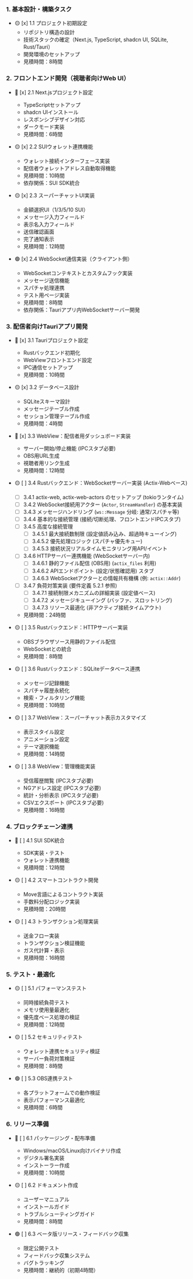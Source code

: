 ### 1. 基本設計・構築タスク

- 🟡 [x] 1.1 プロジェクト初期設定
  - リポジトリ構造の設計
  - 技術スタックの確定（Next.js, TypeScript, shadcn UI, SQLite, Rust/Tauri）
  - 開発環境のセットアップ
  - 見積時間：8時間

### 2. フロントエンド開発（視聴者向けWeb UI）

- 🔴 [x] 2.1 Next.jsプロジェクト設定
  - TypeScriptセットアップ
  - shadcn UIインストール
  - レスポンシブデザイン対応
  - ダークモード実装
  - 見積時間：6時間

- 🟡 [x] 2.2 SUIウォレット連携機能
  - ウォレット接続インターフェース実装
  - 配信者ウォレットアドレス自動取得機能
  - 見積時間：10時間
  - 依存関係：SUI SDK統合

- 🟡 [x] 2.3 スーパーチャットUI実装
  - 金額選択UI（1/3/5/10 SUI）
  - メッセージ入力フィールド
  - 表示名入力フィールド
  - 送信確認画面
  - 完了通知表示
  - 見積時間：12時間

- 🟢 [x] 2.4 WebSocket通信実装（クライアント側）
  - WebSocketコンテキストとカスタムフック実装
  - メッセージ送信機能
  - スパチャ処理連携
  - テスト用ページ実装
  - 見積時間：8時間
  - 依存関係：Tauriアプリ内WebSocketサーバー開発

### 3. 配信者向けTauriアプリ開発

- 🔴 [x] 3.1 Tauriプロジェクト設定
  - Rustバックエンド初期化
  - WebViewフロントエンド設定
  - IPC通信セットアップ
  - 見積時間：10時間

- 🟡 [x] 3.2 データベース設計
  - SQLiteスキーマ設計
  - メッセージテーブル作成
  - セッション管理テーブル作成
  - 見積時間：4時間

- 🔴 [x] 3.3 WebView：配信者用ダッシュボード実装
  - サーバー開始/停止機能 (IPCスタブ必要)
  - OBS用URL生成
  - 視聴者用リンク生成
  - 見積時間：12時間

- 🟡 [ ] 3.4 Rustバックエンド：WebSocketサーバー実装 (Actix-Webベース)
  - [ ] 3.4.1 actix-web, actix-web-actors のセットアップ (tokioランタイム)
  - [ ] 3.4.2 WebSocket接続用アクター (`Actor`, `StreamHandler`) の基本実装
  - [ ] 3.4.3 メッセージハンドリング (`ws::Message` 分岐: 通常/スパチャ等)
  - [ ] 3.4.4 基本的な接続管理 (接続/切断処理、フロントエンドIPCスタブ)
  - [ ] 3.4.5 高度な接続管理
    - [ ] 3.4.5.1 最大接続数制限 (設定値読み込み、超過時キューイング)
    - [ ] 3.4.5.2 優先処理ロジック (スパチャ優先キュー)
    - [ ] 3.4.5.3 接続状況リアルタイムモニタリング用API/イベント
  - [ ] 3.4.6 HTTPサーバー連携機能 (WebSocketサーバー内)
    - [ ] 3.4.6.1 静的ファイル配信 (OBS用) (`actix_files` 利用)
    - [ ] 3.4.6.2 APIエンドポイント (設定/状態確認用) スタブ
    - [ ] 3.4.6.3 WebSocketアクターとの情報共有機構 (例: `actix::Addr`)
  - [ ] 3.4.7 負荷対策実装 (要件定義 5.2.1 参照)
    - [ ] 3.4.7.1 接続制限メカニズムの詳細実装 (設定値ベース)
    - [ ] 3.4.7.2 メッセージキューイング (バッファ、スロットリング)
    - [ ] 3.4.7.3 リソース最適化 (非アクティブ接続タイムアウト)
  - 見積時間：24時間

- 🟡 [ ] 3.5 Rustバックエンド：HTTPサーバー実装
  - OBSブラウザソース用静的ファイル配信
  - WebSocketとの統合
  - 見積時間：8時間

- 🟡 [ ] 3.6 Rustバックエンド：SQLiteデータベース連携
  - メッセージ記録機能
  - スパチャ履歴永続化
  - 検索・フィルタリング機能
  - 見積時間：10時間

- 🟡 [ ] 3.7 WebView：スーパーチャット表示カスタマイズ
  - 表示スタイル設定
  - アニメーション設定
  - テーマ選択機能
  - 見積時間：14時間

- 🟡 [ ] 3.8 WebView：管理機能実装
  - 受信履歴閲覧 (IPCスタブ必要)
  - NGアドレス設定 (IPCスタブ必要)
  - 統計・分析表示 (IPCスタブ必要)
  - CSVエクスポート (IPCスタブ必要)
  - 見積時間：16時間

### 4. ブロックチェーン連携

- 🔴 [ ] 4.1 SUI SDK統合
  - SDK実装・テスト
  - ウォレット連携機能
  - 見積時間：12時間

- 🟡 [ ] 4.2 スマートコントラクト開発
  - Move言語によるコントラクト実装
  - 手数料分配ロジック実装
  - 見積時間：20時間

- 🟡 [ ] 4.3 トランザクション処理実装
  - 送金フロー実装
  - トランザクション検証機能
  - ガス代計算・表示
  - 見積時間：16時間

### 5. テスト・最適化

- 🟡 [ ] 5.1 パフォーマンステスト
  - 同時接続負荷テスト
  - メモリ使用量最適化
  - 優先度ベース処理の検証
  - 見積時間：12時間

- 🟡 [ ] 5.2 セキュリティテスト
  - ウォレット連携セキュリティ検証
  - サーバー負荷対策検証
  - 見積時間：8時間

- 🟢 [ ] 5.3 OBS連携テスト
  - 各プラットフォームでの動作検証
  - 表示パフォーマンス最適化
  - 見積時間：6時間

### 6. リリース準備

- 🔴 [ ] 6.1 パッケージング・配布準備
  - Windows/macOS/Linux向けバイナリ作成
  - デジタル署名実装
  - インストーラー作成
  - 見積時間：10時間

- 🟡 [ ] 6.2 ドキュメント作成
  - ユーザーマニュアル
  - インストールガイド
  - トラブルシューティングガイド
  - 見積時間：8時間

- 🟢 [ ] 6.3 ベータ版リリース・フィードバック収集
  - 限定公開テスト
  - フィードバック収集システム
  - バグトラッキング
  - 見積時間：継続的（初期4時間）

